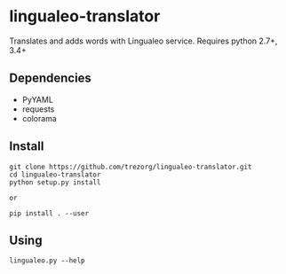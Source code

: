 lingualeo-translator
====================================

Translates and adds words with Lingualeo service.
Requires python 2.7+, 3.4+


Dependencies
------------------------------------

* PyYAML
* requests
* colorama

Install
------------------------------------

    git clone https://github.com/trezorg/lingualeo-translator.git
    cd lingualeo-translator
    python setup.py install

    or

    pip install . --user


Using
------------------------------------

    lingualeo.py --help
